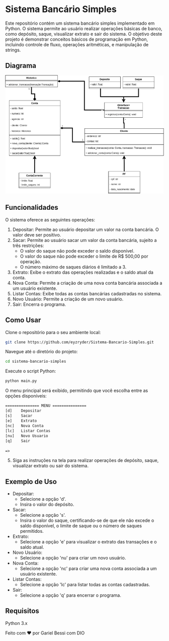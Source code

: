 # Sistema Bancário Simples
Este repositório contém um sistema bancário simples implementado em Python. O sistema permite ao usuário realizar operações básicas de banco, como depósito, saque, visualizar extrato e sair do sistema. O objetivo deste projeto é demonstrar conceitos básicos de programação em Python, incluindo controle de fluxo, operações aritméticas, e manipulação de strings.

## Diagrama
![img](./.github/Diagrama_De_Classe_Sistema_Bancario.png)

## Funcionalidades
O sistema oferece as seguintes operações:

1. Depositar: Permite ao usuário depositar um valor na conta bancária. O valor deve ser positivo.
2. Sacar: Permite ao usuário sacar um valor da conta bancária, sujeito a três restrições:
    - O valor do saque não pode exceder o saldo disponível.
    - O valor do saque não pode exceder o limite de R$ 500,00 por operação.
    - O número máximo de saques diários é limitado a 3.
3. Extrato: Exibe o extrato das operações realizadas e o saldo atual da conta.
4. Nova Conta: Permite a criação de uma nova conta bancária associada a um usuário existente.
5. Listar Contas: Exibe todas as contas bancárias cadastradas no sistema.
6. Novo Usuário: Permite a criação de um novo usuário.
7. Sair: Encerra o programa.

## Como Usar
Clone o repositório para o seu ambiente local:
```sh
git clone https://github.com/eyzryder/Sistema-Bancario-Simples.git
```
Navegue até o diretório do projeto:
```sh
cd sistema-bancario-simples
```

Execute o script Python:
```sh
python main.py
```
O menu principal será exibido, permitindo que você escolha entre as opções disponíveis:

```plaintext
=============== MENU ===============
[d]    Depositar
[s]    Sacar
[e]    Extrato
[nc]   Nova Conta
[lc]   Listar Contas
[nu]   Novo Usuario
[q]    Sair

=>
```

5. Siga as instruções na tela para realizar operações de depósito, saque, visualizar extrato ou sair do sistema.

## Exemplo de Uso
- Depositar:
  - Selecione a opção 'd'.
  - Insira o valor do depósito.
- Sacar:
  - Selecione a opção 's'.
  - Insira o valor do saque, certificando-se de que ele não excede o saldo disponível, o limite de saque ou o número de saques permitidos.
- Extrato:
  - Selecione a opção 'e' para visualizar o extrato das transações e o saldo atual.
- Novo Usuário:
  - Selecione a opção 'nu' para criar um novo usuário.
- Nova Conta:
  - Selecione a opção 'nc' para criar uma nova conta associada a um usuário existente.
- Listar Contas:
  - Selecione a opção 'lc' para listar todas as contas cadastradas.
- Sair:
  - Selecione a opção 'q' para encerrar o programa.

## Requisitos
Python 3.x

Feito com ❤️ por Gariel Bessi com DIO
